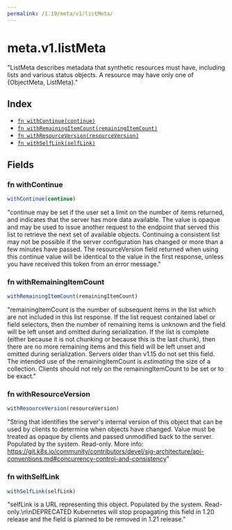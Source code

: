 ```yaml
---
permalink: /1.19/meta/v1/listMeta/
---
```


# meta.v1.listMeta

"ListMeta describes metadata that synthetic resources must have, including lists and various status objects. A resource may have only one of {ObjectMeta, ListMeta}."

## Index

* [`fn withContinue(continue)`](#fn-withcontinue)
* [`fn withRemainingItemCount(remainingItemCount)`](#fn-withremainingitemcount)
* [`fn withResourceVersion(resourceVersion)`](#fn-withresourceversion)
* [`fn withSelfLink(selfLink)`](#fn-withselflink)

## Fields

### fn withContinue

```ts
withContinue(continue)
```

"continue may be set if the user set a limit on the number of items returned, and indicates that the server has more data available. The value is opaque and may be used to issue another request to the endpoint that served this list to retrieve the next set of available objects. Continuing a consistent list may not be possible if the server configuration has changed or more than a few minutes have passed. The resourceVersion field returned when using this continue value will be identical to the value in the first response, unless you have received this token from an error message."

### fn withRemainingItemCount

```ts
withRemainingItemCount(remainingItemCount)
```

"remainingItemCount is the number of subsequent items in the list which are not included in this list response. If the list request contained label or field selectors, then the number of remaining items is unknown and the field will be left unset and omitted during serialization. If the list is complete (either because it is not chunking or because this is the last chunk), then there are no more remaining items and this field will be left unset and omitted during serialization. Servers older than v1.15 do not set this field. The intended use of the remainingItemCount is *estimating* the size of a collection. Clients should not rely on the remainingItemCount to be set or to be exact."

### fn withResourceVersion

```ts
withResourceVersion(resourceVersion)
```

"String that identifies the server's internal version of this object that can be used by clients to determine when objects have changed. Value must be treated as opaque by clients and passed unmodified back to the server. Populated by the system. Read-only. More info: https://git.k8s.io/community/contributors/devel/sig-architecture/api-conventions.md#concurrency-control-and-consistency"

### fn withSelfLink

```ts
withSelfLink(selfLink)
```

"selfLink is a URL representing this object. Populated by the system. Read-only.\n\nDEPRECATED Kubernetes will stop propagating this field in 1.20 release and the field is planned to be removed in 1.21 release."